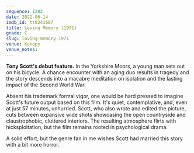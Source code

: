 ```yaml
---
sequence: 1282
date: 2022-06-14
imdb_id: tt0241687
title: Loving Memory (1971)
grade: C
slug: loving-memory-1971
venue: Kanopy
venue_notes:
---
```


**Tony Scott's debut feature.** In the Yorkshire Moors, a young man sets out on his bicycle. A chance encounter with an aging duo results in tragedy and the story descends into a macabre meditation on isolation and the lasting impact of the Second World War.

<!-- end -->

Absent his trademark formal vigor, one would be hard pressed to imagine Scott's future output based on this film. It's quiet, contemplative, and, even at just 57 minutes, unhurried. Scott, who also wrote and edited the picture, cuts between expansive wide shots showcasing the open countryside and claustrophobic, cluttered interiors. The resulting atmosphere flirts with hicksploitation, but the film remains rooted in psychological drama.

A solid effort, but the genre fan in me wishes Scott had married this story with a bit more horror.
